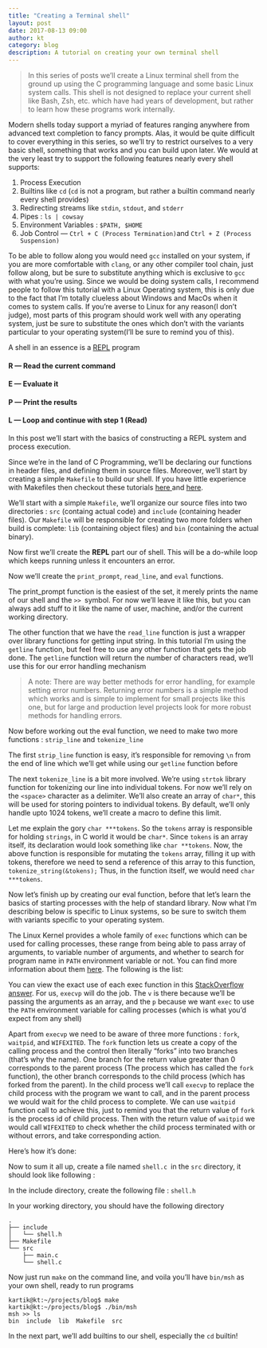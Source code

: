 ```yaml
---
title: "Creating a Terminal shell"
layout: post
date: 2017-08-13 09:00
author: kt
category: blog
description: A tutorial on creating your own terminal shell
---
```


> In this series of posts we’ll create a Linux terminal shell from the ground up
> using the C programming language and some basic Linux system calls. This shell
is not designed to replace your current shell like Bash, Zsh, etc. which have
had years of development, but rather to learn how these programs work
internally.

Modern shells today support a myriad of features ranging anywhere from advanced
text completion to fancy prompts. Alas, it would be quite difficult to cover
everything in this series, so we’ll try to restrict ourselves to a very basic
shell, something that works and you can build upon later. We would at the very
least try to support the following features nearly every shell supports:

1.  Process Execution
2.  Builtins like `cd` (`cd` is not a program, but rather a builtin command nearly
every shell provides)
3.  Redirecting streams like `stdin`, `stdout`, and `stderr`
4.  Pipes : `ls | cowsay`
5.  Environment Variables : `$PATH, $HOME`
6.  Job Control — `Ctrl + C (Process Termination)`and `Ctrl + Z (Process
Suspension)`

To be able to follow along you would need `gcc` installed on your system, if you
are more comfortable with `clang`, or any other compiler tool chain, just follow
along, but be sure to substitute anything which is exclusive to `gcc` with what
you’re using. Since we would be doing system calls, I recommend people to follow
this tutorial with a Linux Operating system, this is only due to the fact that
I’m totally clueless about Windows and MacOs when it comes to system calls. If
you’re averse to Linux for any reason(I don’t judge), most parts of this program
should work well with any operating system, just be sure to substitute the ones
which don’t with the variants particular to your operating system(I’ll be sure
to remind you of this).

A shell in an essence is a
[REPL](https://en.wikipedia.org/wiki/Readâevalâprint_loop) program

#### R — Read the current command

#### E — Evaluate it

#### P — Print the results

#### L — Loop and continue with step 1 (Read)

In this post we’ll start with the basics of constructing a REPL system and
process execution.

Since we’re in the land of C Programming, we’ll be declaring our functions in
header files, and defining them in source files. Moreover, we’ll start by
creating a simple `Makefile` to build our shell. If you have little experience
with Makefiles then checkout these tutorials [here
](http://www.cs.colby.edu/maxwell/courses/tutorials/maketutor/)and
[here](https://www.cs.umd.edu/class/fall2002/cmsc214/Tutorial/makefile.html).

We’ll start with a simple `Makefile`, we’ll organize our source files into two
directories : `src` (containg actual code) and `include` (containing header
files). Our `Makefile` will be responsible for creating two more folders when
build is complete: `lib` (containing object files) and `bin` (containing the
actual binary).

<script src="https://gist.github.com/kartikanand/cf587ce752824d8ae68e375150ec7b84.js"></script>

Now first we’ll create the **REPL** part our of shell. This will be a do-while
loop which keeps running unless it encounters an error.

<script src="https://gist.github.com/kartikanand/4bc1750dbf5f6f6ed2db67217d53ae39.js"></script>

Now we’ll create the `print_prompt`, `read_line`, and `eval` functions.

The print_prompt function is the easiest of the set, it merely prints the name
of our shell and the `>> `symbol. For now we’ll leave it like this, but you can
always add stuff to it like the name of user, machine, and/or the current
working directory.

<script src="https://gist.github.com/kartikanand/d984f0c4f5a8e001d9a35797f77c449a.js"></script>

The other function that we have the `read_line` function is just a wrapper over
library functions for getting input string. In this tutorial I’m using the
`getline` function, but feel free to use any other function that gets the job
done. The `getline` function will return the number of characters read, we’ll
use this for our error handling mechanism

> A note: There are way better methods for error handling, for example setting
> error numbers. Returning error numbers is a simple method which works and is
simple to implement for small projects like this one, but for large and
production level projects look for more robust methods for handling errors.

<script src="https://gist.github.com/kartikanand/ef76069ef0eaab98f4dcdfe2423bd967.js"></script>

Now before working out the eval function, we need to make two more functions :
`strip_line` and `tokenize_line`

The first `strip_line` function is easy, it’s responsible for removing `\n` from
the end of line which we’ll get while using our `getline` function before

<script src="https://gist.github.com/kartikanand/2e3b748a068dd62c1fa40d23214a2ebb.js"></script>

The next `tokenize_line` is a bit more involved. We’re using `strtok` library
function for tokenizing our line into individual tokens. For now we’ll rely on
the `<space>` character as a delimiter. We’ll also create an array of `char*`,
this will be used for storing pointers to individual tokens. By default, we’ll
only handle upto 1024 tokens, we’ll create a macro to define this limit.

<script src="https://gist.github.com/kartikanand/ef6c2adae9be7c3475f9b97429728005.js"></script>

Let me explain the gory `char ***tokens`. So the `tokens` array is responsible
for holding `strings`, in C world it would be `char*`. Since `tokens` is an
array itself, its declaration would look something like `char **tokens`. Now,
the above function is responsible for mutating the `tokens` array, filling it up
with tokens, therefore we need to send a reference of this array to this
function, `tokenize_string(&tokens);` Thus, in the function itself, we would
need `char ***tokens`.

Now let’s finish up by creating our eval function, before that let’s learn the
basics of starting processes with the help of standard library. Now what I’m
describing below is specific to Linux systems, so be sure to switch them with
variants specific to your operating system.

The Linux Kernel provides a whole family of `exec` functions which can be used
for calling processes, these range from being able to pass array of arguments,
to variable number of arguments, and whether to search for program name in
`PATH` environment variable or not. You can find more information about them
[here](https://linux.die.net/man/3/execvp). The following is the list:


You can view the exact use of each exec function in this [StackOverflow
answer](https://stackoverflow.com/a/5769803). For us, `execvp` will do the job.
The `v` is there because we’ll be passing the arguments as an array, and the `p`
because we want `exec` to use the `PATH` environment variable for calling
processes (which is what you’d expect from any shell)

Apart from `execvp` we need to be aware of three more functions : `fork`,
`waitpid`, and `WIFEXITED`. The `fork` function lets us create a copy of the
calling process and the control then literally “forks” into two branches (that’s
why the name). One branch for the return value greater than 0 corresponds to the
parent process (The process which has called the `fork` function), the other
branch corresponds to the child process (which has forked from the parent). In
the child process we’ll call `execvp` to replace the child process with the
program we want to call, and in the parent process we would wait for the child
process to complete. We can use `waitpid` function call to achieve this, just to
remind you that the return value of `fork` is the process id of child process.
Then with the return value of `waitpid` we would call `WIFEXITED` to check
whether the child process terminated with or without errors, and take
corresponding action.

Here’s how it’s done:

<script src="https://gist.github.com/kartikanand/63453355d30771084219f68f25c7fe99.js"></script>

Now to sum it all up, create a file named `shell.c `in the `src` directory, it
should look like following :

<script src="https://gist.github.com/kartikanand/280730ba83c31e0aaf03d34116fda3ed.js"></script>

In the include directory, create the following file : `shell.h`

<script src="https://gist.github.com/kartikanand/23b381fa5c93ee82c0bf46e2ed31d090.js"></script>

In your working directory, you should have the following directory

    .
    ├── include
    │   └── shell.h
    ├── Makefile
    └── src
        ├── main.c
        └── shell.c

Now just run `make` on the command line, and voila you’ll have `bin/msh` as your
own shell, ready to run programs

    kartik@kt:~/projects/blog$ make
    kartik@kt:~/projects/blog$ ./bin/msh
    msh >> ls
    bin  include  lib  Makefile  src

In the next part, we’ll add builtins to our shell, especially the `cd` builtin!
